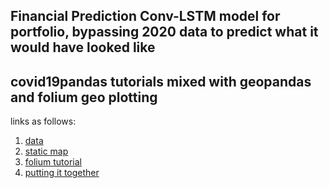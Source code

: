 ## Financial Prediction Conv-LSTM model for portfolio, bypassing 2020 data to predict what it would have looked like

## covid19pandas tutorials mixed with geopandas and folium geo plotting

links as follows:
1. [data](https://github.com/PayneLab/covid19pandas/tree/master/docs)
2. [static map](https://towardsdatascience.com/geopandas-101-plot-any-data-with-a-latitude-and-longitude-on-a-map-98e01944b972)
3. [folium tutorial](https://automating-gis-processes.github.io/2016/Lesson5-interactive-map-folium.html)
4. [putting it together](https://ocefpaf.github.io/python4oceanographers/blog/2015/12/14/geopandas_folium/)
